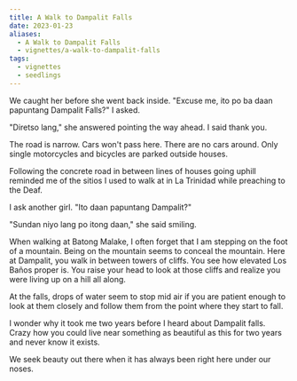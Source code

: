 ```yaml
---
title: A Walk to Dampalit Falls
date: 2023-01-23
aliases:
  - A Walk to Dampalit Falls
  - vignettes/a-walk-to-dampalit-falls
tags:
  - vignettes
  - seedlings
---
```

We caught her before she went back inside. "Excuse me, ito po ba daan papuntang Dampalit Falls?" I asked.

"Diretso lang," she answered pointing the way ahead. I said thank you.

The road is narrow. Cars won't pass here. There are no cars around. Only single motorcycles and bicycles are parked outside houses.

Following the concrete road in between lines of houses going uphill reminded me of the sitios I used to walk at in La Trinidad while preaching to the Deaf.

I ask another girl. "Ito daan papuntang Dampalit?"

"Sundan niyo lang po itong daan," she said smiling.

When walking at Batong Malake, I often forget that I am stepping on the foot of a mountain. Being on the mountain seems to conceal the mountain. Here at Dampalit, you walk in between towers of cliffs. You see how elevated Los Baños proper is. You raise your head to look at those cliffs and realize you were living up on a hill all along.

At the falls, drops of water seem to stop mid air if you are patient enough to look at them closely and follow them from the point where they start to fall.

I wonder why it took me two years before I heard about Dampalit falls. Crazy how you could live near something as beautiful as this for two years and never know it exists.

We seek beauty out there when it has always been right here under our noses.